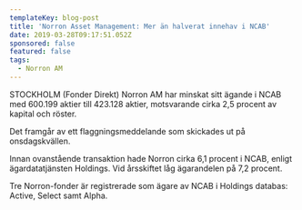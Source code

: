 ```yaml
---
templateKey: blog-post
title: 'Norron Asset Management: Mer än halverat innehav i NCAB'
date: 2019-03-28T09:17:51.052Z
sponsored: false
featured: false
tags:
  - Norron AM
---
```

STOCKHOLM (Fonder Direkt) Norron AM har minskat sitt ägande i NCAB med 600.199 aktier till 423.128 aktier, motsvarande cirka 2,5 procent av kapital och röster.

Det framgår av ett flaggningsmeddelande som skickades ut på onsdagskvällen.

Innan ovanstående transaktion hade Norron cirka 6,1 procent i NCAB, enligt ägardatatjänsten Holdings. Vid årsskiftet låg ägarandelen på 7,2 procent.

Tre Norron-fonder är registrerade som ägare av NCAB i Holdings databas: Active, Select samt Alpha.

